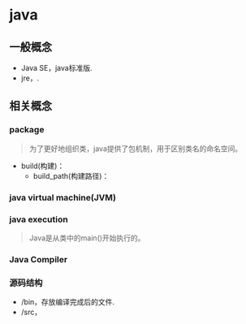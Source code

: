 # java

## 一般概念
- Java SE，java标准版.
- jre，.

## 相关概念
### package
> 为了更好地组织类，java提供了包机制，用于区别类名的命名空间。

- build(构建)：
    - build_path(构建路径)：

### java virtual machine(JVM)
> 

### java execution
> Java是从类中的main()开始执行的。


### Java Compiler
> 

### 源码结构
- /bin，存放编译完成后的文件.
- /src，